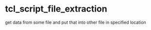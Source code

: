 # tcl_script_file_extraction
get data from some file and put that into other file in specified location
